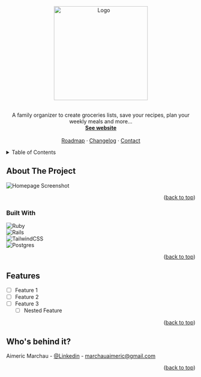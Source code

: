 <div align="center">
  <img src="https://github.com/Aimeric33/famizy/assets/107474450/513eefca-716e-40ac-9865-50dfbe6b3a6a" alt="Logo" width="250">
  <br />
  <br />
  <p align="center">
    A family organizer to create groceries lists, save your recipes, plan your weekly meals and more...
    <br />
    <a href="https://www.famizy.com"><strong>See website</strong></a>
    <br />
    <br />
    <a href="https://famizy.featurebase.app/">Roadmap</a>
    ·
    <a href="https://famizy.featurebase.app/changelog">Changelog</a>
    ·
    <a href="mailto:hello@famizy.com">Contact</a>
  </p>
</div>



<!-- TABLE OF CONTENTS -->
<details>
  <summary>Table of Contents</summary>
  <ol>
    <li><a href="#about-the-project">About The Project</a></li>
    <li><a href="#features">Features</a></li>
    <li><a href="#whos-behind-it">Who's behind it?</a></li>
  </ol>
</details>


<!-- ABOUT THE PROJECT -->
## About The Project

![Homepage Screenshot](https://github.com/Aimeric33/famizy/assets/107474450/6e84de74-df19-4992-ac5c-ad068a050434)


<p align="right">(<a href="#readme-top">back to top</a>)</p>



### Built With

![Ruby](https://img.shields.io/badge/ruby-%23CC342D.svg?style=for-the-badge&logo=ruby&logoColor=white) <br/>
![Rails](https://img.shields.io/badge/rails-%23CC0000.svg?style=for-the-badge&logo=ruby-on-rails&logoColor=white) <br/>
![TailwindCSS](https://img.shields.io/badge/tailwindcss-%2338B2AC.svg?style=for-the-badge&logo=tailwind-css&logoColor=white) <br/>
![Postgres](https://img.shields.io/badge/postgres-%23316192.svg?style=for-the-badge&logo=postgresql&logoColor=white) <br/>

<p align="right">(<a href="#readme-top">back to top</a>)</p>

<!-- FEATURES -->
## Features

- [ ] Feature 1
- [ ] Feature 2
- [ ] Feature 3
    - [ ] Nested Feature

<p align="right">(<a href="#readme-top">back to top</a>)</p>


<!-- TEAM -->
## Who's behind it?

Aimeric Marchau - [@Linkedin](https://www.linkedin.com/in/aimeric-marchau/) - marchauaimeric@gmail.com

<p align="right">(<a href="#readme-top">back to top</a>)</p>

